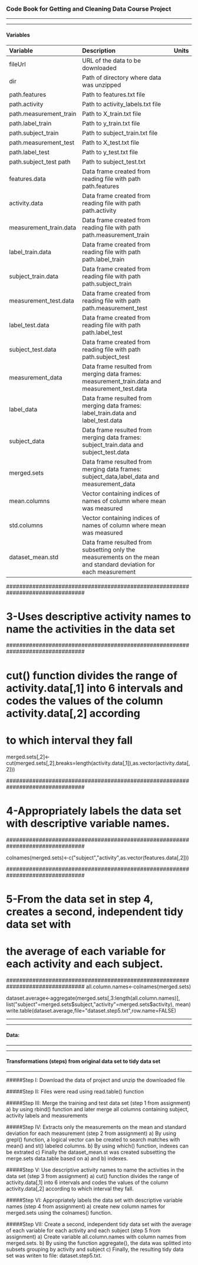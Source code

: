 ### Code Book for Getting and Cleaning Data Course Project
---
---
#### Variables

| Variable                 | Description                                  | Units  |
| :------------------------ |:--------------------------------------------| ------|
|fileUrl|URL of the data to be downloaded||
|dir|Path of directory where data was unzipped||  
|path.features|Path to features.txt file ||
|path.activity|Path to activity_labels.txt file||
|path.measurement_train|Path to X_train.txt file||
|path.label_train|Path to y_train.txt file||
|path.subject_train|Path to subject_train.txt file||
|path.measurement_test|Path to X_test.txt file||
|path.label_test|Path to y_test.txt file||
|path.subject_test path|Path to subject_test.txt||
|features.data|Data frame created from reading file with path path.features|| 
|activity.data|Data frame created from reading file with path path.activity||
|measurement_train.data|Data frame created from reading file with path path.measurement_train||
|label_train.data|Data frame created from reading file with path path.label_train||
|subject_train.data|Data frame created from reading file with path path.subject_train||
|measurement_test.data|Data frame created from reading file with path path.measurement_test||
|label_test.data|Data frame created from reading file with path path.label_test||
|subject_test.data|Data frame created from reading file with path path.subject_test||
|measurement_data|Data frame resulted from merging data frames: measurement_train.data and measurement_test.data||
|label_data|Data frame resulted from merging data frames: label_train.data and label_test.data||
|subject_data|Data frame resulted from merging data frames: subject_train.data and subject_test.data||
|merged.sets|Data frame resulted from merging data frames: subject_data,label_data and measurement_data||
|mean.columns|Vector containing indices of names of column where mean was measured ||
|std.columns|Vector containing indices of names of column where mean was measured ||
|dataset_mean.std|Data frame resulted from subsetting only the measurements on the mean and standard deviation for each measurement||


################################################################################
# 3-Uses descriptive activity names to name the activities in the data set
################################################################################

# cut() function divides the range of activity.data[,1] into 6 intervals and codes the values of the column activity.data[,2] according 
# to which interval they fall
merged.sets[,2]<-cut(merged.sets[,2],breaks=length(activity.data[,1]),as.vector(activity.data[,2]))


################################################################################
# 4-Appropriately labels the data set with descriptive variable names. 
################################################################################

colnames(merged.sets)<-c("subject","activity",as.vector(features.data[,2]))



################################################################################
# 5-From the data set in step 4, creates a second, independent tidy data set with 
#   the average of each variable for each activity and each subject.
################################################################################
all.column.names<-colnames(merged.sets)

dataset.average<-aggregate(merged.sets[,3:length(all.column.names)],
                           list("subject"=merged.sets$subject,"activity"=merged.sets$activity), mean)
write.table(dataset.average,file="dataset.step5.txt",row.name=FALSE)





---
---
#### Data:

---
---
#### Transformations (steps) from original data set to tidy data set
---
#####Step I: Download the data of project and unzip the downloaded file

#####Step II: Files were read using read.table() function

#####Step III: Merge the training and test data set (step 1 from assignment)
      a) by using rbind() function and later merge all columns containing subject, activity labels and measurements

#####Step IV: Extracts only the measurements on the mean and standard deviation for each measurement (step 2 from assignment)
        a) By using grepl() function, a logical vector can be created to search matches with mean() and st() labeled columns.
        b) By using which() function, indexes can be extrated
        c) Finally the dataset_mean.st was created subsetting the merge.sets data.table based on a) and b) indexes.

#####Step V: Use descriptive activity names to name the activities in the data set  (step 3 from assignment)
        a) cut() function divides the range of activity.data[,1] into 6 intervals and codes the values of the column
          activity.data[,2] according to which interval they fall.


#####Step VI: Appropriately labels the data set with descriptive variable names (step 4 from assignment)
        a) create new column names for merged.sets using the colnames() function.

#####Step VII: Create a second, independent tidy data set with the average of each variable for each activity and each subject (step 5 from assignment)
          a) Create variable all.column.names with column names from merged.sets.
          b) By using the function aggregate(), the data was splitted into subsets grouping by activity and subject
          c) Finally, the resulting tidy data set was writen to file:  dataset.step5.txt.
